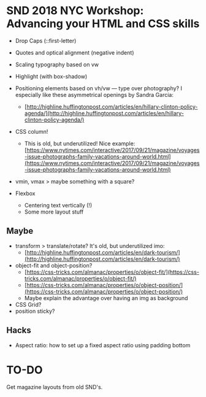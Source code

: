 # SND 2018 NYC Workshop: Advancing your HTML and CSS skills

* Drop Caps (::first-letter)
* Quotes and optical alignment (negative indent)

* Scaling typography based on vw
* Highlight (with box-shadow)
* Positioning elements based on vh/vw — type over photography? I especially like these asymmetrical openings by Sandra Garcia:
	* [http://highline.huffingtonpost.com/articles/en/hillary-clinton-policy-agenda/](http://highline.huffingtonpost.com/articles/en/hillary-clinton-policy-agenda/)
* CSS column!
	* This is old, but underutilized! Nice example: [https://www.nytimes.com/interactive/2017/09/21/magazine/voyages-issue-photographs-family-vacations-around-world.html](https://www.nytimes.com/interactive/2017/09/21/magazine/voyages-issue-photographs-family-vacations-around-world.html)
* vmin, vmax > maybe something with a square?
* Flexbox
	* Centering text vertically (!)
	* Some more layout stuff

## Maybe
* transform > translate/rotate? It's old, but underutilized imo:
	* [http://highline.huffingtonpost.com/articles/en/dark-tourism/](http://highline.huffingtonpost.com/articles/en/dark-tourism/)
* object-fit and object-position?
	* [https://css-tricks.com/almanac/properties/o/object-fit/](https://css-tricks.com/almanac/properties/o/object-fit/)
	* [https://css-tricks.com/almanac/properties/o/object-position/](https://css-tricks.com/almanac/properties/o/object-position/)
	* Maybe explain the advantage over having an img as background
* CSS Grid?
* position sticky?

## Hacks
* Aspect ratio: how to set up a fixed aspect ratio using padding bottom

# TO-DO
Get magazine layouts from old SND's.